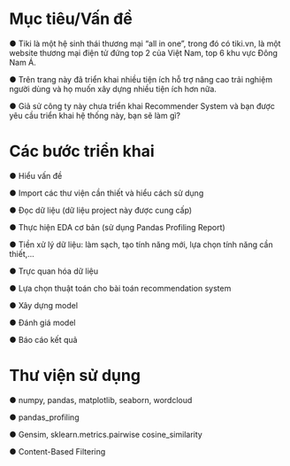# Mục tiêu/Vấn đề

● Tiki là một hệ sinh thái thương mại “all in one”, trong
đó có tiki.vn, là một website thương mại điện tử đứng
top 2 của Việt Nam, top 6 khu vực Đông Nam Á.

● Trên trang này đã triển khai nhiều tiện ích hỗ trợ nâng
cao trải nghiệm người dùng và họ muốn xây dựng
nhiều tiện ích hơn nữa.

● Giả sử công ty này chưa triển khai Recommender
System và bạn được yêu cầu triển khai hệ thống này,
bạn sẽ làm gì?

# Các bước triển khai

● Hiểu vấn đề

● Import các thư viện cần thiết và hiểu cách sử dụng

● Đọc dữ liệu (dữ liệu project này được cung cấp)

● Thực hiện EDA cơ bản (sử dụng Pandas Profiling
Report)

● Tiền xử lý dữ liệu: làm sạch, tạo tính năng mới, lựa
chọn tính năng cần thiết,...

● Trực quan hóa dữ liệu

● Lựa chọn thuật toán cho bài toán
recommendation system

● Xây dựng model

● Đánh giá model

● Báo cáo kết quả

# Thư viện sử dụng

● numpy, pandas, matplotlib, seaborn, wordcloud

● pandas_profiling

● Gensim, sklearn.metrics.pairwise cosine_similarity

● Content-Based Filtering

